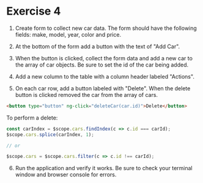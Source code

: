 # Exercise 4

1. Create form to collect new car data. The form should have the following fields: make, model, year, color and price.

2. At the bottom of the form add a button with the text of "Add Car".

3. When the button is clicked, collect the form data and add a new car to the array of car objects. Be sure to set the id of the car being added.

4. Add a new column to the table with a column header labeled "Actions".

5. On each car row, add a button labeled with "Delete". When the delete button is clicked removed the car from the array of cars.

```html
<button type="button" ng-click="deleteCar(car.id)">Delete</button>
```

To perform a delete:

```javascript
const carIndex = $scope.cars.findIndex(c => c.id === carId);
$scope.cars.splice(carIndex, 1);

// or

$scope.cars = $scope.cars.filter(c => c.id !== carId);
```

6. Run the application and verify it works. Be sure to check your terminal window and browser console for errors.
